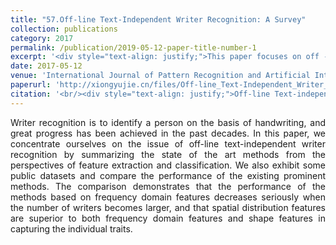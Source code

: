 ```yaml
---
title: "57.Off-line Text-Independent Writer Recognition: A Survey"
collection: publications
category: 2017
permalink: /publication/2019-05-12-paper-title-number-1
excerpt: '<div style="text-align: justify;">This paper focuses on off - line text - independent writer recognition. It summarizes methods, shows datasets, and compares performances. Spatial features outperform others in some aspects.</div>'
date: 2017-05-12
venue: 'International Journal of Pattern Recognition and Artificial Intelligence'
paperurl: 'http://xiongyujie.cn/files/Off-line_Text-Independent_Writer_Recognition_A_Survey.pdf'
citation: '<br/><div style="text-align: justify;">Off-line Text-independent Writer Recognition: A Survey, Y.-J. Xiong, Y. Lu* and Patrick. S. P. Wang, International Journal of Pattern Recognition and Artificial Intelligence, 2017, 31 (5): 1756008</div>'
---
```


<div style="text-align: justify;">Writer recognition is to identify a person on the basis of handwriting, and great progress has been achieved in the past decades. In this paper, we concentrate ourselves on the issue of off-line text-independent writer recognition by summarizing the state of the art methods from the perspectives of feature extraction and classification. We also exhibit some public datasets and compare the performance of the existing prominent methods. The comparison demonstrates that the performance of the methods based on frequency domain features decreases seriously when the number of writers becomes larger, and that spatial distribution features are superior to both frequency domain features and shape features in capturing the individual traits.</div>

<br/>
